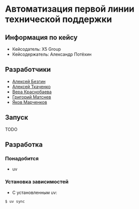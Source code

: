 # Автоматизация первой линии технической поддержки
## Информация по кейсу
- Кейсодатель: X5 Group
- Кейсодержатель: Александр Потёхин

## Разработчики
- [Алексей Безгин](https://github.com/elderberry17)
- [Алексей Ткаченко](https://github.com/da-the-dev/)
- [Вера Краснобаева](https://github.com/Vera-bahval)
- [Григорий Матснев](https://github.com/pe51k)
- [Яков Марченков](https://github.com/RipYashok)


## Запуск
TODO

## Разработка
### Понадобится
- uv
### Установка зависимостей
- С установленным uv:
```
$ uv sync
```

